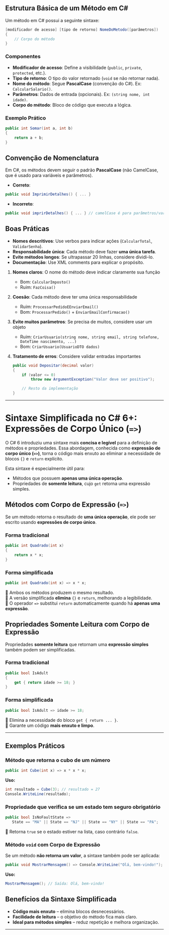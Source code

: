 ## **Estrutura Básica de um Método em C#**

Um método em C# possui a seguinte sintaxe:

```csharp
[modificador de acesso] [tipo de retorno] NomeDoMetodo([parâmetros])
{
    // Corpo do método
}
```

### **Componentes**

- **Modificador de acesso**: Define a visibilidade (`public`, `private`, `protected`, etc.).
- **Tipo de retorno**: O tipo do valor retornado (`void` se não retornar nada).
- **Nome do método**: Segue **PascalCase** (convenção do C#). Ex: `CalcularSalario()`.
- **Parâmetros**: Dados de entrada (opcionais). Ex: `(string nome, int idade)`.
- **Corpo do método**: Bloco de código que executa a lógica.

### **Exemplo Prático**

```csharp
public int Somar(int a, int b)
{
    return a + b;
}
```

## **Convenção de Nomenclatura**

Em C#, os métodos devem seguir o padrão **PascalCase** (não CamelCase, que é usado para variáveis e parâmetros).

- **Correto**:

```csharp
public void ImprimirDetalhes() { ... }
```

- **Incorreto**:

```csharp
public void imprirDetalhes() { ... } // camelCase é para parâmetros/variáveis
```

## **Boas Práticas**

- **Nomes descritivos**: Use verbos para indicar ações (`CalcularTotal`, `ValidarSenha`).
- **Responsabilidade única**: Cada método deve fazer **uma única tarefa**.
- **Evite métodos longos**: Se ultrapassar 20 linhas, considere dividi-lo.
- **Documentação**: Use XML comments para explicar o propósito.

1. **Nomes claros**: O nome do método deve indicar claramente sua função

   - Bom: `CalcularImposto()`
   - Ruim: `FazCoisa()`

2. **Coesão**: Cada método deve ter uma única responsabilidade

   - Ruim: `ProcessarPedidoEEnviarEmail()`
   - Bom: `ProcessarPedido()` + `EnviarEmailConfirmacao()`

3. **Evite muitos parâmetros**: Se precisa de muitos, considere usar um objeto

   - Ruim: `CriarUsuario(string nome, string email, string telefone, DateTime nascimento, ...)`
   - Bom: `CriarUsuario(UsuarioDTO dados)`

4. **Tratamento de erros**: Considere validar entradas importantes

   ```csharp
   public void Depositar(decimal valor)
   {
       if (valor <= 0)
           throw new ArgumentException("Valor deve ser positivo");

       // Resto da implementação
   }
   ```

---

# **Sintaxe Simplificada no C# 6+: Expressões de Corpo Único (`=>`)**

O C# 6 introduziu uma sintaxe mais **concisa e legível** para a definição de métodos e propriedades. Essa abordagem, conhecida como **expressão de corpo único (`=>`)**, torna o código mais enxuto ao eliminar a necessidade de blocos `{}` e `return` explícito.

Esta sintaxe é especialmente útil para:

- Métodos que possuem **apenas uma única operação**.
- Propriedades de **somente leitura**, cujo `get` retorna uma expressão simples.

## **Métodos com Corpo de Expressão (`=>`)**

Se um método retorna o resultado de **uma única operação**, ele pode ser escrito usando **expressões de corpo único**.

### **Forma tradicional**

```csharp
public int Quadrado(int x)
{
    return x * x;
}
```

### **Forma simplificada**

```csharp
public int Quadrado(int x) => x * x;
```

🔹 Ambos os métodos produzem o mesmo resultado.  
🔹 A versão simplificada **elimina** `{}` e `return`, melhorando a legibilidade.  
🔹 O operador `=>` substitui `return` automaticamente quando há **apenas uma expressão**.

## **Propriedades Somente Leitura com Corpo de Expressão**

Propriedades **somente leitura** que retornam uma **expressão simples** também podem ser simplificadas.

### **Forma tradicional**

```csharp
public bool IsAdult
{
    get { return idade >= 18; }
}
```

### **Forma simplificada**

```csharp
public bool IsAdult => idade >= 18;
```

🔹 Elimina a necessidade do bloco `get { return ... }`.  
🔹 Garante um código **mais enxuto e limpo**.

---

## **Exemplos Práticos**

### **Método que retorna o cubo de um número**

```csharp
public int Cube(int x) => x * x * x;
```

**Uso:**

```csharp
int resultado = Cube(3); // resultado = 27
Console.WriteLine(resultado);
```

### **Propriedade que verifica se um estado tem seguro obrigatório**

```csharp
public bool IsNoFaultState =>
   State == "MA" || State == "NJ" || State == "NY" || State == "PA";
```

🔹 Retorna `true` se o estado estiver na lista, caso contrário `false`.

### **Método `void` com Corpo de Expressão**

Se um método **não retorna um valor**, a sintaxe também pode ser aplicada:

```csharp
public void MostrarMensagem() => Console.WriteLine("Olá, bem-vindo!");
```

**Uso:**

```csharp
MostrarMensagem(); // Saída: Olá, bem-vindo!
```

## **Benefícios da Sintaxe Simplificada**

- **Código mais enxuto** – elimina blocos desnecessários.
- **Facilidade de leitura** – o objetivo do método fica mais claro.
- **Ideal para métodos simples** – reduz repetição e melhora organização.

---
